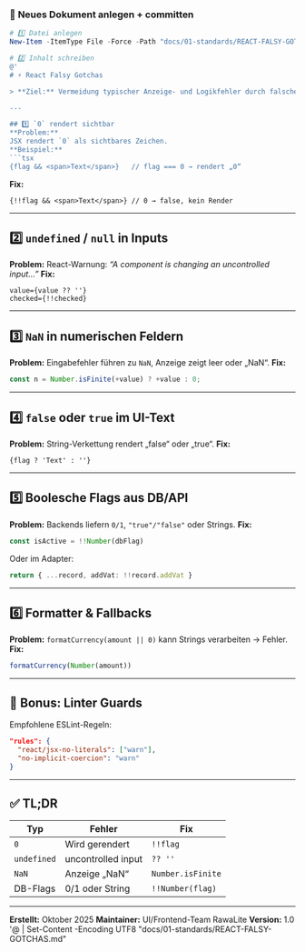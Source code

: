 ### 💾 **Neues Dokument anlegen + committen**

````powershell
# 1️⃣ Datei anlegen
New-Item -ItemType File -Force -Path "docs/01-standards/REACT-FALSY-GOTCHAS.md" | Out-Null

# 2️⃣ Inhalt schreiben
@'
# ⚡ React Falsy Gotchas

> **Ziel:** Vermeidung typischer Anzeige- und Logikfehler durch falsche Truthy/Falsy-Werte in React-Komponenten.

---

## 1️⃣ `0` rendert sichtbar
**Problem:**  
JSX rendert `0` als sichtbares Zeichen.  
**Beispiel:**
```tsx
{flag && <span>Text</span>}   // flag === 0 → rendert „0“
````

**Fix:**

```tsx
{!!flag && <span>Text</span>} // 0 → false, kein Render
```

---

## 2️⃣ `undefined` / `null` in Inputs

**Problem:**
React-Warnung: *“A component is changing an uncontrolled input…”*
**Fix:**

```tsx
value={value ?? ''}
checked={!!checked}
```

---

## 3️⃣ `NaN` in numerischen Feldern

**Problem:**
Eingabefehler führen zu `NaN`, Anzeige zeigt leer oder „NaN“.
**Fix:**

```ts
const n = Number.isFinite(+value) ? +value : 0;
```

---

## 4️⃣ `false` oder `true` im UI-Text

**Problem:**
String-Verkettung rendert „false“ oder „true“.
**Fix:**

```tsx
{flag ? 'Text' : ''}
```

---

## 5️⃣ Boolesche Flags aus DB/API

**Problem:**
Backends liefern `0/1`, `"true"/"false"` oder Strings.
**Fix:**

```ts
const isActive = !!Number(dbFlag)
```

Oder im Adapter:

```ts
return { ...record, addVat: !!record.addVat }
```

---

## 6️⃣ Formatter & Fallbacks

**Problem:**
`formatCurrency(amount || 0)` kann Strings verarbeiten → Fehler.
**Fix:**

```ts
formatCurrency(Number(amount))
```

---

## 🧩 Bonus: Linter Guards

Empfohlene ESLint-Regeln:

```json
"rules": {
  "react/jsx-no-literals": ["warn"],
  "no-implicit-coercion": "warn"
}
```

---

## ✅ TL;DR

| Typ         | Fehler             | Fix               |
| ----------- | ------------------ | ----------------- |
| `0`         | Wird gerendert     | `!!flag`          |
| `undefined` | uncontrolled input | `?? ''`           |
| `NaN`       | Anzeige „NaN“      | `Number.isFinite` |
| DB-Flags    | 0/1 oder String    | `!!Number(flag)`  |

---

**Erstellt:** Oktober 2025
**Maintainer:** UI/Frontend-Team RawaLite
**Version:** 1.0
'@ | Set-Content -Encoding UTF8 "docs/01-standards/REACT-FALSY-GOTCHAS.md"




